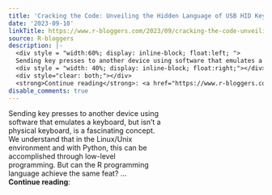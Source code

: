 ```yaml
---
title: 'Cracking the Code: Unveiling the Hidden Language of USB HID Keyboards!'
date: '2023-09-10'
linkTitle: https://www.r-bloggers.com/2023/09/cracking-the-code-unveiling-the-hidden-language-of-usb-hid-keyboards/
source: R-bloggers
description: |-
  <div style = "width:60%; display: inline-block; float:left; ">
  Sending key presses to another device using software that emulates a keyboard, but isn’t a physical keyboard, is a fascinating concept. We understand that in the Linux/Unix environment and with Python, this can be accomplished through low-level programming. But can the R programming language achieve the same feat? ...</div>
  <div style = "width: 40%; display: inline-block; float:right;"></div>
  <div style="clear: both;"></div>
  <strong>Continue reading</strong>: <a href="https://www.r-bloggers.com/2023/09/cracking-the-code-unveiling-t ...
disable_comments: true
---
```

<div style = "width:60%; display: inline-block; float:left; ">
Sending key presses to another device using software that emulates a keyboard, but isn’t a physical keyboard, is a fascinating concept. We understand that in the Linux/Unix environment and with Python, this can be accomplished through low-level programming. But can the R programming language achieve the same feat? ...</div>
<div style = "width: 40%; display: inline-block; float:right;"></div>
<div style="clear: both;"></div>
<strong>Continue reading</strong>: <a href="https://www.r-bloggers.com/2023/09/cracking-the-code-unveiling-t ...